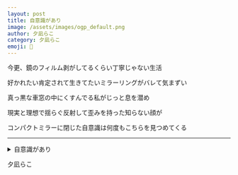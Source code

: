 ```yaml
---
layout: post
title: 自意識があり
image: /assets/images/ogp_default.png
author: 夕凪らこ
category: 夕凪らこ
emoji: 📌
---
```


<div class="tanka-area"><div class="tanka">
<p>今更、鏡のフィルム剥がしてるくらい丁寧じゃない生活</p>

<p>好かれたい肯定されて生きてたいミラーリングがバレて気まずい</p>

<p>真っ黒な車窓の中にくすんでる私がじっと息を潜め</p>

<p>現実と理想で揺らぐ反射して歪みを持った知らない顔が</p>

<p>コンパクトミラーに閉じた自意識は何度もこちらを見つめてくる</p>

</div></div>

---

<details><summary>自意識があり</summary>
今更、鏡のフィルム剥がしてるくらい丁寧じゃない生活<br/>
好かれたい肯定されて生きてたいミラーリングがバレて気まずい<br/>
真っ黒な車窓の中にくすんでる私がじっと息を潜め<br/>
現実と理想で揺らぐ反射して歪みを持った知らない顔が<br/>
コンパクトミラーに閉じた自意識は何度もこちらを見つめてくる<br/>
<br/>

</details>

夕凪らこ
